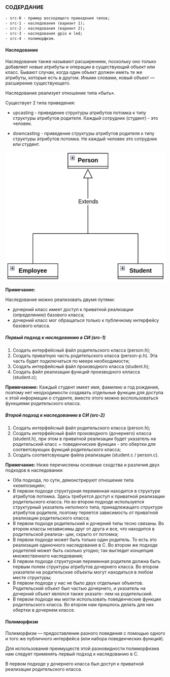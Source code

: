### СОДЕРДАНИЕ

```
- src-0 - пример восходящего приведения типов;
- src-1 - наследования (вариант 1);
- src-2 - наследования (вариант 2);
- src-3 - наследования gpio и led;
- src-4 - полиморфизм.
```

#### Наследование

Наследование также называют расширением, поскольку оно только добавляет новые 
атрибуты и операции в существующий объект или класс.
Бывают случаи, когда один объект должен иметь те же атрибуты, которые есть
в другом. Иными словами, новый объект — расширение существующего.

Наследование реализует отношение типа «быть».

Существует 2 типа приведения:

- upcasting - приведение структуры атрибутов потомка к типу структуры атрибутов
родителя. Каждый сотрудник (студент) - это человек.

- downcasting - приведение структуры атрибутов родителя к типу структуры атрибутов
потомка. Не каждый человек это сотрудник или студент.

![Inheritance](https://github.com/GIYura/c-tutorial/blob/main/extreme-c/chapter-8/inheritance.png)

**Примечание:**

Наследование можно реализовать двумя путями:

- дочерний класс имеет доступ к приватной реализации (определению) базового класса;
- дочерний класс мог обращаться только к публичному интерфейсу базового класса.

##### Первый подход к наследованию в CИ (src-1)

1. Создать интерфейсный файл родительского класса (person.h);
2. Создать приватную часть родительского класса (person-p.h). Эта часть будет подключаться по меере необходимости;
3. Создать интерфейсный файл производного класса (student.h);
4. Создать файл реализации функций производного клласса (student.c);

**Примечаение:**
Каждый студент имеет имя, фамилию и год рождения, поэтому нет неодходимости создавать отдельные функции для 
доступа к этой информации о студенте, вместо этого можно воспользоваться функциями родительского класса.

##### Второй подход к наследованию в CИ (src-2)

1. Создать интерфейсный файл родительского класса (person.h);
2. Создать интерфейсный файл производного (дочернего) класса (student.h), при этом в приватной реализации 
будет указатель на родительский класс + поведенчиские функции - это обертки для соответсвующих функций 
родительского класса;
3. Создать соответсвующие файла реализации (student.c / person.c).

**Примечание:**
Ниже перечислены основные сходства и различия двух подходов в наследовании:

- Оба подхода, по сути, демонстрируют отношение типа «композиция»;
- В первом подходе структурная переменная находится в структуре атрибутов
потомка. Здесь требуется доступ к приватной реализации родительского класса.
Но во втором подходе используется структурный указатель неполного типа,
принадлежащего структуре атрибутов родителя, поэтому теряется зависимость
от приватной реализации родительского класса;
- В первом подходе родительский и дочерний типы тесно связаны. Во втором
классы независимы друг от друга и все, что находится в родительской реализа-
ции, скрыто от потомка;
- В первом подходе может быть только один родитель. То есть это реализация
одиночного наследования в C. Во втором же подходе родителей может быть
сколько угодно; так выглядит концепция множественного наследования;
- В первом подходе структурная переменная родителя должна быть первым полем
структуры атрибутов дочернего класса. Во втором указатели на родительские
объекты могут находиться в любом месте структуры;
- В первом подходе у нас не было двух отдельных объектов. Родительский объект
был частью дочернего, и указатель на дочерний объект являлся также указате-
лем на родительский.
- В первом подходе мы могли использовать поведенческие функции родительского
класса. Во втором нам пришлось делать для них обертки в дочернем классе.

#### Полиморфизм

Полиморфизм — предоставление разного поведения с помощью одного
и того же публичного интерфейса (или набора поведенческих функций).

Для использования преимуществ этой разновидности полиморфизма нам следует 
применять первый подход к наследованию в C.

В первом подходе у дочернего класса был доступ к приватной реализации родительского 
класса.










